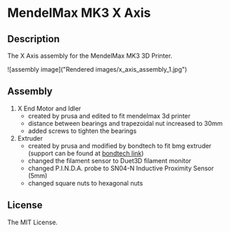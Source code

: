 # MendelMax MK3 X Axis

## Description
The X Axis assembly for the MendelMax MK3 3D Printer.

![assembly image]("Rendered images/x_axis_assembly_1.jpg")

## Assembly
1. X End Motor and Idler
	- created by prusa and edited to fit mendelmax 3d printer
	- distance between bearings and trapezoidal nut increased to 30mm
	- added screws to tighten the bearings
1. Extruder
	- created by prusa and modified by bondtech to fit bmg extruder (support can be found at [bondtech link](https://github.com/BondtechAB/Bondtech_Prusa_i3))
	- changed the filament sensor to Duet3D filament monitor
	- changed P.I.N.D.A. probe to SN04-N Inductive Proximity Sensor (5mm)
	- changed square nuts to hexagonal nuts

## License
The MIT License.
